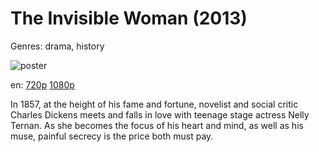 # The Invisible Woman (2013)

Genres: drama, history

![poster](http://image.tmdb.org/t/p/w500/cIMdqerF4DuVEYnkSQPWLc9qAc2.jpg)

en:
  [720p](magnet:?xt=urn:btih:a9c4c91eadae358eb425e10f131dae740bad9785&dn=The+Invisible+Woman+%282013%29+720p+BrRip+x264+-+YIFY&tr=udp%3A%2F%2Ftracker.openbittorrent.com%3A80%2Fannounce&tr=udp%3A%2F%2Fglotorrents.pw%3A6969%2Fannounce&tr=udp%3A%2F%2Ftracker.openbittorrent.com%3A80%2Fannounce&tr=udp%3A%2F%2Ftracker.opentrackr.org%3A1337%2Fannounce&tr=udp%3A%2F%2Fzer0day.to%3A1337%2Fannounce&tr=udp%3A%2F%2Ftracker.coppersurfer.tk%3A6969%2Fannounce)
  [1080p](magnet:?xt=urn:btih:e421c6c12d8003559d76fdec3dd8e3b325cb0910&dn=The+Invisible+Woman+%282013%29+1080p+BrRip+x264+-+YIFY&tr=udp%3A%2F%2Ftracker.openbittorrent.com%3A80%2Fannounce&tr=udp%3A%2F%2Fglotorrents.pw%3A6969%2Fannounce&tr=udp%3A%2F%2Ftracker.openbittorrent.com%3A80%2Fannounce&tr=udp%3A%2F%2Ftracker.opentrackr.org%3A1337%2Fannounce&tr=udp%3A%2F%2Fzer0day.to%3A1337%2Fannounce&tr=udp%3A%2F%2Ftracker.coppersurfer.tk%3A6969%2Fannounce)
  


In 1857, at the height of his fame and fortune, novelist and social critic Charles Dickens meets and falls in love with teenage stage actress Nelly Ternan. As she becomes the focus of his heart and mind, as well as his muse, painful secrecy is the price both must pay.